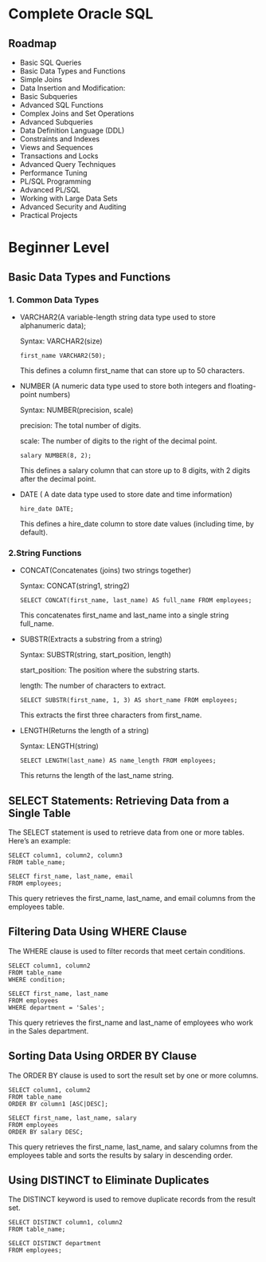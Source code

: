 
# Complete Oracle SQL

## Roadmap 
- Basic SQL Queries
- Basic Data Types and Functions
- Simple Joins
- Data Insertion and Modification:
- Basic Subqueries
- Advanced SQL Functions
- Complex Joins and Set Operations
- Advanced Subqueries
- Data Definition Language (DDL)
- Constraints and Indexes
- Views and Sequences
- Transactions and Locks
- Advanced Query Techniques
- Performance Tuning
- PL/SQL Programming
- Advanced PL/SQL
- Working with Large Data Sets
- Advanced Security and Auditing
- Practical Projects

# Beginner Level
## Basic Data Types and Functions
### 1. Common Data Types
- VARCHAR2(A variable-length string data type used to store alphanumeric data);

  Syntax: VARCHAR2(size)
  ```
  first_name VARCHAR2(50);
  ```
  This defines a column first_name that can store up to 50 characters.
- NUMBER (A numeric data type used to store both integers and floating-point numbers)

  Syntax: NUMBER(precision, scale)

  precision: The total number of digits.

  scale: The number of digits to the right of the decimal point.
  ```
  salary NUMBER(8, 2);
  ```
  This defines a salary column that can store up to 8 digits, with 2 digits after the decimal point.
- DATE ( A date data type used to store date and time information)
  ```
  hire_date DATE;
  ```
  This defines a hire_date column to store date values (including time, by default).
### 2.String Functions
- CONCAT(Concatenates (joins) two strings together)

  Syntax: CONCAT(string1, string2)
  ```
  SELECT CONCAT(first_name, last_name) AS full_name FROM employees;
  ```
  This concatenates first_name and last_name into a single string full_name.
- SUBSTR(Extracts a substring from a string)

  Syntax: SUBSTR(string, start_position, length)

  start_position: The position where the substring starts.

  length: The number of characters to extract.

  ```
  SELECT SUBSTR(first_name, 1, 3) AS short_name FROM employees;
  ```
  This extracts the first three characters from first_name.
- LENGTH(Returns the length of a string)

  Syntax: LENGTH(string)
  ```
  SELECT LENGTH(last_name) AS name_length FROM employees;
  ```
  This returns the length of the last_name string.
  



## SELECT Statements: Retrieving Data from a Single Table
The SELECT statement is used to retrieve data from one or more tables. Here’s an example:
```
SELECT column1, column2, column3
FROM table_name;
```
```
SELECT first_name, last_name, email
FROM employees;

```
This query retrieves the first_name, last_name, and email columns from the employees table.

## Filtering Data Using WHERE Clause
The WHERE clause is used to filter records that meet certain conditions.
```
SELECT column1, column2
FROM table_name
WHERE condition;

```
```
SELECT first_name, last_name
FROM employees
WHERE department = 'Sales';

```
This query retrieves the first_name and last_name of employees who work in the Sales department.

## Sorting Data Using ORDER BY Clause
The ORDER BY clause is used to sort the result set by one or more columns.
```
SELECT column1, column2
FROM table_name
ORDER BY column1 [ASC|DESC];

```
```
SELECT first_name, last_name, salary
FROM employees
ORDER BY salary DESC;

```
This query retrieves the first_name, last_name, and salary columns from the employees table and sorts the results by salary in descending order.

## Using DISTINCT to Eliminate Duplicates
The DISTINCT keyword is used to remove duplicate records from the result set.
```
SELECT DISTINCT column1, column2
FROM table_name;

```
```
SELECT DISTINCT department
FROM employees;
```







